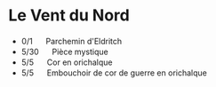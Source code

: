 # Le Vent du Nord
- 0/1 <img src="https://wiki-fr.guildwars2.com/images/thumb/a/a2/Parchemin_d%27Eldritch.png/20px-Parchemin_d%27Eldritch.png" width=16> Parchemin d'Eldritch
- 5/30 <img src="https://wiki.guildwars2.com/images/b/b5/Mystic_Coin.png" width=16> Pièce mystique 
- 5/5 <img src="https://wiki-fr.guildwars2.com/images/thumb/3/37/Cor_en_orichalque.png/20px-Cor_en_orichalque.png" width=16> Cor en orichalque
- 5/5 <img src="https://wiki-fr.guildwars2.com/images/thumb/9/9c/Embouchoir_de_cor_de_guerre_en_orichalque.png/40px-Embouchoir_de_cor_de_guerre_en_orichalque.png" width=16> Embouchoir de cor de guerre en orichalque
